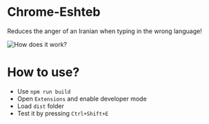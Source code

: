 # Chrome-Eshteb
Reduces the anger of an Iranian when typing in the wrong language!

![How does it work?](https://i.postimg.cc/hPg3JhJP/eshteb.gif)

# How to use?
- Use `npm run build`
- Open `Extensions` and enable developer mode
- Load `dist` folder
- Test it by pressing `Ctrl+Shift+E`
